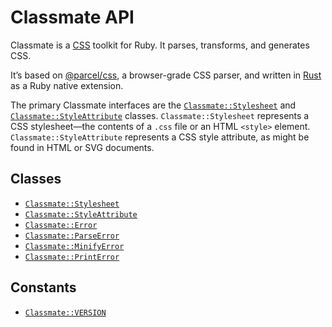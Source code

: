 # Classmate API

Classmate is a [CSS] toolkit for Ruby. It parses, transforms, and generates CSS.

It’s based on [@parcel/css], a browser-grade CSS parser, and written in [Rust] as a Ruby native extension.

The primary Classmate interfaces are the [`Classmate::Stylesheet`](./classes/Stylesheet.md) and
[`Classmate::StyleAttribute`](./classes/StyleAttribute.md) classes. `Classmate::Stylesheet`
represents a CSS stylesheet—the contents of a `.css` file or an HTML `<style>` element.
`Classmate::StyleAttribute` represents a CSS style attribute, as might be found in HTML or SVG documents.

[CSS]: https://developer.mozilla.org/en-US/docs/Web/CSS
[@parcel/css]: https://github.com/parcel-bundler/parcel-css
[Rust]: https://www.rust-lang.org

## Classes

* [`Classmate::Stylesheet`](./classes/Stylesheet.md)
* [`Classmate::StyleAttribute`](./classes/StyleAttribute.md)
* [`Classmate::Error`](./classes/Error.md)
* [`Classmate::ParseError`](./classes/ParseError.md)
* [`Classmate::MinifyError`](./classes/MinifyError.md)
* [`Classmate::PrintError`](./classes/PrintError.md)

## Constants

* [`Classmate::VERSION`](./constants/VERSION.md)
